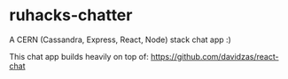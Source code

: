 # ruhacks-chatter

A CERN (Cassandra, Express, React, Node) stack chat app :)

This chat app builds heavily on top of:
https://github.com/davidzas/react-chat
